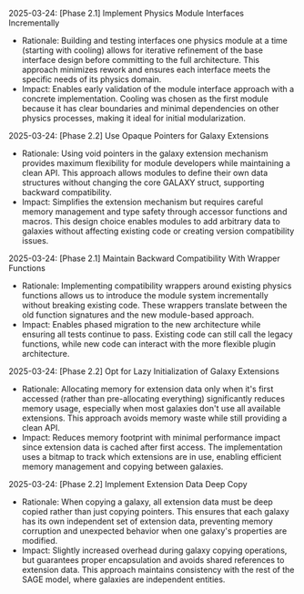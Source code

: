 <!-- Purpose: Record technical decisions -->
<!-- Update Rules:
- Update from the bottom only!
- 100-word limit per entry! 
- Include:
  • Today's date and phase identifier
  • Rationale
  • Impact assessment
-->

2025-03-24: [Phase 2.1] Implement Physics Module Interfaces Incrementally
- Rationale: Building and testing interfaces one physics module at a time (starting with cooling) allows for iterative refinement of the base interface design before committing to the full architecture. This approach minimizes rework and ensures each interface meets the specific needs of its physics domain.
- Impact: Enables early validation of the module interface approach with a concrete implementation. Cooling was chosen as the first module because it has clear boundaries and minimal dependencies on other physics processes, making it ideal for initial modularization.

2025-03-24: [Phase 2.2] Use Opaque Pointers for Galaxy Extensions
- Rationale: Using void pointers in the galaxy extension mechanism provides maximum flexibility for module developers while maintaining a clean API. This approach allows modules to define their own data structures without changing the core GALAXY struct, supporting backward compatibility.
- Impact: Simplifies the extension mechanism but requires careful memory management and type safety through accessor functions and macros. This design choice enables modules to add arbitrary data to galaxies without affecting existing code or creating version compatibility issues.

2025-03-24: [Phase 2.1] Maintain Backward Compatibility With Wrapper Functions
- Rationale: Implementing compatibility wrappers around existing physics functions allows us to introduce the module system incrementally without breaking existing code. These wrappers translate between the old function signatures and the new module-based approach.
- Impact: Enables phased migration to the new architecture while ensuring all tests continue to pass. Existing code can still call the legacy functions, while new code can interact with the more flexible plugin architecture.

2025-03-24: [Phase 2.2] Opt for Lazy Initialization of Galaxy Extensions
- Rationale: Allocating memory for extension data only when it's first accessed (rather than pre-allocating everything) significantly reduces memory usage, especially when most galaxies don't use all available extensions. This approach avoids memory waste while still providing a clean API.
- Impact: Reduces memory footprint with minimal performance impact since extension data is cached after first access. The implementation uses a bitmap to track which extensions are in use, enabling efficient memory management and copying between galaxies.

2025-03-24: [Phase 2.2] Implement Extension Data Deep Copy
- Rationale: When copying a galaxy, all extension data must be deep copied rather than just copying pointers. This ensures that each galaxy has its own independent set of extension data, preventing memory corruption and unexpected behavior when one galaxy's properties are modified.
- Impact: Slightly increased overhead during galaxy copying operations, but guarantees proper encapsulation and avoids shared references to extension data. This approach maintains consistency with the rest of the SAGE model, where galaxies are independent entities.
